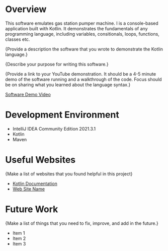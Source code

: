# Overview
This software emulates gas station pumper machine. I is a console-based application built with Kotlin. It demonstrates the fundamentals of any programming language, including variables, consitionals, loops, functions, classes etc.

{Provide a description the software that you wrote to demonstrate the Kotlin language.}

{Describe your purpose for writing this software.}

{Provide a link to your YouTube demonstration.  It should be a 4-5 minute demo of the software running and a walkthrough of the code.  Focus should be on sharing what you learned about the language syntax.}

[Software Demo Video](http://youtube.link.goes.here)

# Development Environment

* IntelliJ IDEA Community Edition 2021.3.1
* Kotlin
* Maven

# Useful Websites

{Make a list of websites that you found helpful in this project}
* [Kotlin Documentation](https://kotlinlang.org/)
* [Web Site Name](http://url.link.goes.here)

# Future Work

{Make a list of things that you need to fix, improve, and add in the future.}
* Item 1
* Item 2
* Item 3
